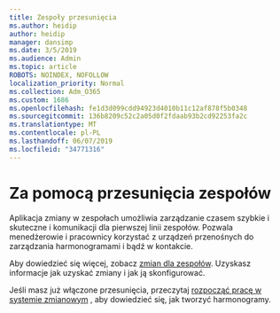 ```yaml
---
title: Zespoły przesunięcia
ms.author: heidip
author: heidip
manager: dansimp
ms.date: 3/5/2019
ms.audience: Admin
ms.topic: article
ROBOTS: NOINDEX, NOFOLLOW
localization_priority: Normal
ms.collection: Adm_O365
ms.custom: 1686
ms.openlocfilehash: fe1d3d099cdd94923d4010b11c12af878f5b0348
ms.sourcegitcommit: 136b8209c52c2a05d0f2fdaab93b2cd92253fa2c
ms.translationtype: MT
ms.contentlocale: pl-PL
ms.lasthandoff: 06/07/2019
ms.locfileid: "34771316"
---
```

# <a name="using-teams-shifts"></a>Za pomocą przesunięcia zespołów

Aplikacja zmiany w zespołach umożliwia zarządzanie czasem szybkie i skuteczne i komunikacji dla pierwszej linii zespołów. Pozwala menedżerowie i pracownicy korzystać z urządzeń przenośnych do zarządzania harmonogramami i bądź w kontakcie.

Aby dowiedzieć się więcej, zobacz [zmian dla zespołów](https://docs.microsoft.com/microsoftteams/expand-teams-across-your-org/shifts-for-teams-landing-page). Uzyskasz informacje jak uzyskać zmiany i jak ją skonfigurować.

Jeśli masz już włączone przesunięcia, przeczytaj [rozpocząć pracę w systemie zmianowym](https://support.office.com/article/get-started-in-shifts-5f3e30d8-1821-4904-be26-c3cd25a497d6) , aby dowiedzieć się, jak tworzyć harmonogramy.

